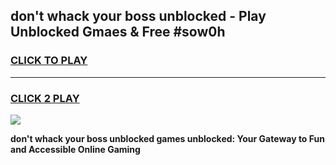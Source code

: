 
## don't whack your boss unblocked - Play Unblocked Gmaes & Free #sow0h
<h3>
<a href="https://news.freeplayer.one?title=don't_whack_your_boss_unblocked&ref=24F">CLICK TO PLAY</a></h3>
<hr>

<h3>
<a href="https://news.freeplayer.one?title=don't_whack_your_boss_unblocked&ref=24F">CLICK 2 PLAY</a>
  
</h3>

<a href="https://news.freeplayer.one?title=don't_whack_your_boss_unblocked&ref=24F/"><img src="https://clearcache.store/games.png"></a>


**don't whack your boss unblocked games unblocked: Your Gateway to Fun and Accessible Online Gaming**

